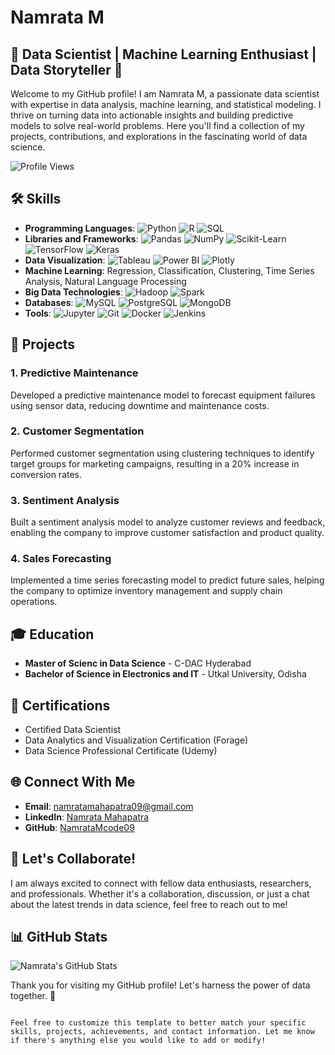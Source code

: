# Namrata M

## 🌟 Data Scientist | Machine Learning Enthusiast | Data Storyteller 🌟

Welcome to my GitHub profile! I am Namrata M, a passionate data scientist with expertise in data analysis, machine learning, and statistical modeling. I thrive on turning data into actionable insights and building predictive models to solve real-world problems. Here you'll find a collection of my projects, contributions, and explorations in the fascinating world of data science.

![Profile Views](https://komarev.com/ghpvc/?username=NamrataMcode09&color=blueviolet)

## 🛠️ Skills

- **Programming Languages**: ![Python](https://img.shields.io/badge/-Python-3776AB?style=flat&logo=python&logoColor=white) ![R](https://img.shields.io/badge/-R-276DC3?style=flat&logo=r&logoColor=white) ![SQL](https://img.shields.io/badge/-SQL-4479A1?style=flat&logo=postgresql&logoColor=white)
- **Libraries and Frameworks**: ![Pandas](https://img.shields.io/badge/-Pandas-150458?style=flat&logo=pandas&logoColor=white) ![NumPy](https://img.shields.io/badge/-NumPy-013243?style=flat&logo=numpy&logoColor=white) ![Scikit-Learn](https://img.shields.io/badge/-Scikit--Learn-F7931E?style=flat&logo=scikit-learn&logoColor=white) ![TensorFlow](https://img.shields.io/badge/-TensorFlow-FF6F00?style=flat&logo=tensorflow&logoColor=white) ![Keras](https://img.shields.io/badge/-Keras-D00000?style=flat&logo=keras&logoColor=white)
- **Data Visualization**: ![Tableau](https://img.shields.io/badge/-Tableau-E97627?style=flat&logo=tableau&logoColor=white) ![Power BI](https://img.shields.io/badge/-Power%20BI-F2C811?style=flat&logo=power-bi&logoColor=black) ![Plotly](https://img.shields.io/badge/-Plotly-3F4F75?style=flat&logo=plotly&logoColor=white)
- **Machine Learning**: Regression, Classification, Clustering, Time Series Analysis, Natural Language Processing
- **Big Data Technologies**: ![Hadoop](https://img.shields.io/badge/-Hadoop-66CCFF?style=flat&logo=apache-hadoop&logoColor=black) ![Spark](https://img.shields.io/badge/-Spark-E25A1C?style=flat&logo=apache-spark&logoColor=white)
- **Databases**: ![MySQL](https://img.shields.io/badge/-MySQL-4479A1?style=flat&logo=mysql&logoColor=white) ![PostgreSQL](https://img.shields.io/badge/-PostgreSQL-336791?style=flat&logo=postgresql&logoColor=white) ![MongoDB](https://img.shields.io/badge/-MongoDB-47A248?style=flat&logo=mongodb&logoColor=white)
- **Tools**: ![Jupyter](https://img.shields.io/badge/-Jupyter-F37626?style=flat&logo=jupyter&logoColor=white) ![Git](https://img.shields.io/badge/-Git-F05032?style=flat&logo=git&logoColor=white) ![Docker](https://img.shields.io/badge/-Docker-2496ED?style=flat&logo=docker&logoColor=white) ![Jenkins](https://img.shields.io/badge/-Jenkins-D24939?style=flat&logo=jenkins&logoColor=white)

## 🚀 Projects

### 1. Predictive Maintenance
Developed a predictive maintenance model to forecast equipment failures using sensor data, reducing downtime and maintenance costs.

### 2. Customer Segmentation
Performed customer segmentation using clustering techniques to identify target groups for marketing campaigns, resulting in a 20% increase in conversion rates.

### 3. Sentiment Analysis
Built a sentiment analysis model to analyze customer reviews and feedback, enabling the company to improve customer satisfaction and product quality.

### 4. Sales Forecasting
Implemented a time series forecasting model to predict future sales, helping the company to optimize inventory management and supply chain operations.

## 🎓 Education

- **Master of Scienc in Data Science** - C-DAC Hyderabad
- **Bachelor of Science in Electronics and IT** - Utkal University, Odisha

## 📜 Certifications

-  Certified Data Scientist
-  Data Analytics and Visualization Certification (Forage)
-  Data Science Professional Certificate (Udemy)


## 🌐 Connect With Me

- **Email**: namratamahapatra09@gmail.com
- **LinkedIn**: [Namrata Mahapatra](https://www.linkedin.com/in/namrata-mahapatra-14268b227/)
- **GitHub**: [NamrataMcode09](https://github.com/NamrataMcode09)

## 💬 Let's Collaborate!

I am always excited to connect with fellow data enthusiasts, researchers, and professionals. Whether it's a collaboration, discussion, or just a chat about the latest trends in data science, feel free to reach out to me!

## 📊 GitHub Stats

![Namrata's GitHub Stats](https://github-readme-stats.vercel.app/api?username=NamrataMcode09&show_icons=true&theme=radical)


Thank you for visiting my GitHub profile! Let's harness the power of data together. 🚀
```

Feel free to customize this template to better match your specific skills, projects, achievements, and contact information. Let me know if there's anything else you would like to add or modify!
